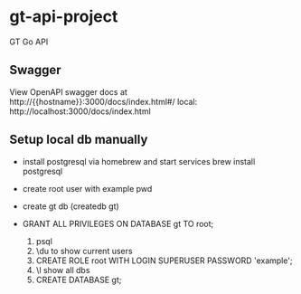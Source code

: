 # gt-api-project
GT Go API

## Swagger
View OpenAPI swagger docs at http://{{hostname}}:3000/docs/index.html#/
local: http://localhost:3000/docs/index.html

## Setup local db manually
- install postgresql via homebrew and start services
  brew install postgresql
- create root user with example pwd
- create gt db (createdb gt)
- GRANT ALL PRIVILEGES ON DATABASE gt TO root;

  1. psql
  2. \du to show current users
  3. CREATE ROLE root WITH LOGIN SUPERUSER PASSWORD 'example';
  4. \l show all dbs
  5. CREATE DATABASE gt;
